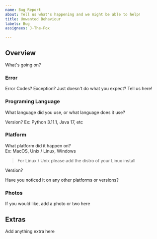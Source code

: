 ```yaml
---
name: Bug Report
about: Tell us what's happening and we might be able to help!
title: Unwanted Behaviour
labels: Bug
assignees: J-The-Fox

---
```


## Overview
What's going on?

### Error

Error Codes? Exception? Just doesn't do what you expect? Tell us here!

### Programing Language

What language did you use, or what language does it use?  

Version? 
Ex: Python 3.11.1, Java 17, etc

### Platform

What platform did it happen on?  
Ex: MacOS, Unix / Linux, Windows

> For Linux / Unix please add the distro of your Linux install 

Version?

Have you noticed it on any other platforms or versions?

### Photos

If you would like, add a photo or two here

## Extras

Add anything extra here
